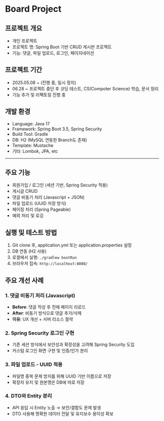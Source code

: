 # Board Project


## 프로젝트 개요

- 개인 프로젝트
- 프로젝트 명: Spring Boot 기반 CRUD 게시판 프로젝트
- 기능: 댓글, 파일 업로드, 로그인, 페이지네이션

## 프로젝트 기간

- 2025.05.08 ~ (진행 중, 일시 정지)
- 06.28 ~ 프로젝트 중단 후 코딩 테스트, CS(Compoter Science) 학습, 문서 정리
- 기능 추가 및 리팩토링 진행 중

## 개발 환경

- Language: Java 17
- Framework: Spring Boot 3.5, Spring Security
- Build Tool: Gradle
- DB: H2 (MySQL 연동한 Branch도 존재)
- Template: Mustache
- 기타: Lombok, JPA, etc

---

## 주요 기능

- 회원가입 / 로그인 (세션 기반, Spring Security 적용)
- 게시글 CRUD
- 댓글 비동기 처리 (Javascript + JSON)
- 파일 업로드 (UUID 저장 방식)
- 페이징 처리 (Spring Pageable)
- 예외 처리 및 로깅

## 실행 및 테스트 방법

1. Git clone 후, application.yml 또는 application.properties 설정
2. DB 연동 (H2 사용)
3. 로컬에서 실행: `./gradlew bootRun`
4. 브라우저 접속: `http://localhost:8080/`

## 주요 개선 사례

### 1. 댓글 비동기 처리 (Javascript)
- **Before**: 댓글 작성 후 전체 페이지 리로드
- **After**: 비동기 방식으로 댓글 추가/삭제
- **이유**: UX 개선 + 서버 리소스 절약

### 2. Spring Security 로그인 구현
- 기존 세션 방식에서 보안성과 확장성을 고려해 Spring Security 도입
- 커스텀 로그인 화면 구현 및 인증/인가 분리

### 3. 파일 업로드 - UUID 적용
- 파일명 중복 문제 방지를 위해 UUID 기반 이름으로 저장
- 확장자 유지 및 원본명은 DB에 따로 저장

### 4. DTO와 Entity 분리
- API 응답 시 Entity 노출 → 보안/결합도 문제 발생
- DTO 사용해 명확한 데이터 전달 및 유지보수 용이성 확보

